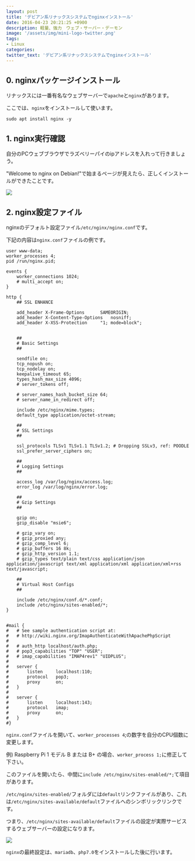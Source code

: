```yaml
---
layout: post
title: 'デビアン系リナックスシステムでnginxインストール'
date: 2016-04-23 20:21:25 +0900
description: 軽量、強力　ウェブ・サーバー・デーモン
image: '/assets/img/mini-logo-twitter.png'
tags:
- Linux
categories:
twitter_text: 'デビアン系リナックスシステムでnginxインストール'
---
```


## 0. nginxパッケージインストール

リナックスには一番有名なウェブサーバーで`apache`と`nginx`があります。

ここでは、`nginx`をインストールして使います。

```
sudo apt install nginx -y
```

## 1. nginx実行確認

自分のPCウェブブラウザでラズベリーパイのipアドレスを入れって行きましょう。

"Welcome to nginx on Debian!"で始まるページが見えたら、正しくインストールができたことです。

<a href="http://minibrary.com/blogimg/img20160417-003.png" data-lightbox="19"><img src="http://minibrary.com/blogimg/img20160417-003.png"></a>

## 2. nginx設定ファイル

nginxのデフォルト設定ファイル`/etc/nginx/nginx.conf`です。

下記の内容は`nginx.conf`ファイルの例です。

```
user www-data;
worker_processes 4;
pid /run/nginx.pid;

events {
	worker_connections 1024;
	# multi_accept on;
}

http {
	## SSL ENHANCE

	add_header X-Frame-Options		SAMEORIGIN;
	add_header X-Content-Type-Options	nosniff;
	add_header X-XSS-Protection		"1; mode=block";


	##
	# Basic Settings
	##

	sendfile on;
	tcp_nopush on;
	tcp_nodelay on;
	keepalive_timeout 65;
	types_hash_max_size 4096;
	# server_tokens off;

	# server_names_hash_bucket_size 64;
	# server_name_in_redirect off;

	include /etc/nginx/mime.types;
	default_type application/octet-stream;

	##
	# SSL Settings
	##

	ssl_protocols TLSv1 TLSv1.1 TLSv1.2; # Dropping SSLv3, ref: POODLE
	ssl_prefer_server_ciphers on;

	##
	# Logging Settings
	##

	access_log /var/log/nginx/access.log;
	error_log /var/log/nginx/error.log;

	##
	# Gzip Settings
	##

	gzip on;
	gzip_disable "msie6";

	# gzip_vary on;
	# gzip_proxied any;
	# gzip_comp_level 6;
	# gzip_buffers 16 8k;
	# gzip_http_version 1.1;
	# gzip_types text/plain text/css application/json application/javascript text/xml application/xml application/xml+rss text/javascript;

	##
	# Virtual Host Configs
	##

	include /etc/nginx/conf.d/*.conf;
	include /etc/nginx/sites-enabled/*;
}


#mail {
#	# See sample authentication script at:
#	# http://wiki.nginx.org/ImapAuthenticateWithApachePhpScript
# 
#	# auth_http localhost/auth.php;
#	# pop3_capabilities "TOP" "USER";
#	# imap_capabilities "IMAP4rev1" "UIDPLUS";
# 
#	server {
#		listen     localhost:110;
#		protocol   pop3;
#		proxy      on;
#	}
# 
#	server {
#		listen     localhost:143;
#		protocol   imap;
#		proxy      on;
#	}
#}
```

`nginx.conf`ファイルを開いて、`worker_processes 4`;の数字を自分のCPU個数に変更します。

例) Raspberry Pi 1 モデル B または B+ の場合、`worker_process 1;`に修正して下さい。

このファイルを開いたら、中間に`include /etc/nginx/sites-enabled/*;`て項目があります。

`/etc/nginx/sites-enabled/`フォルダには`default`リンクファイルがあり、これは`/etc/nginx/sites-available/default`ファイルへのシンボリックリンクです。

つまり、`/etc/nginx/sites-available/default`ファイルの設定が実際サービスするウェブサーバーの設定になります。

<a href="http://minibrary.com/blogimg/img20160417-002.png" data-lightbox="19"><img src="http://minibrary.com/blogimg/img20160417-002.png"></a>

`nginx`の最終設定は、`mariadb`、`php7.0`をインストールした後に行います。
